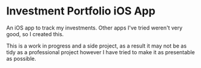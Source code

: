 # Investment Portfolio iOS App
An iOS app to track my investments.
Other apps I've tried weren't very good, so I created this.

This is a work in progress and a side project, as a result it may not be as tidy as a professional project however I have tried to make it as presentable as possible.
